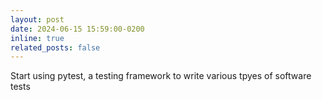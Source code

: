 ```yaml
---
layout: post
date: 2024-06-15 15:59:00-0200
inline: true
related_posts: false
---
```

  
Start using pytest, a testing framework to write various tpyes of software tests
